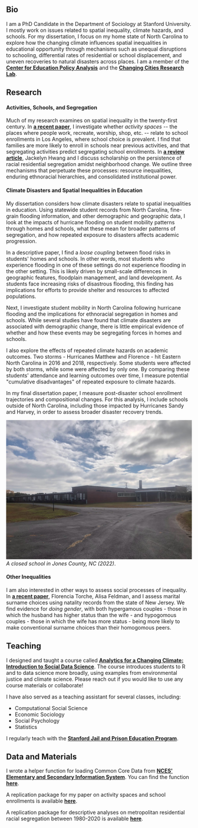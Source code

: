 ## Bio
I am a PhD Candidate in the Department of Sociology at Stanford University. I mostly work on issues related to spatial inequality, climate hazards, and schools. For my dissertation, I focus on my home state of North Carolina to explore how the changing climate influences spatial inequalities in educational opportunity through mechanisms such as unequal disruptions to schooling, differential rates of residential or school displacement, and uneven recoveries to natural disasters across places. I am a member of the [__Center for Education Policy Analysis__](https://cepa.stanford.edu/) and the [__Changing Cities Research Lab__](https://ccrl.stanford.edu/). 

## Research

#### Activities, Schools, and Segregation

Much of my research examines on spatial inequality in the twenty-first century. In [__a recent paper__](https://journals.sagepub.com/doi/10.1177/23780231251322006), I investigate whether _activity spaces_ -- the places where people work, recreate, worship, shop, etc. -- relate to school enrollments in Los Angeles, where school choice is prevalent. I find that families are more likely to enroll in schools near previous activities, and that segregating activities predict segregating school enrollments. In [__a review article__](https://www.annualreviews.org/content/journals/10.1146/annurev-soc-030420-014126), Jackelyn Hwang and I discuss scholarship on the persistence of racial residential segregation amidst neighborhood change. We outline three mechanisms that perpetuate these processes: resource inequalities, enduring ethnoracial hierarchies, and consolidated institutional power.

#### Climate Disasters and Spatial Inequalities in Education

My dissertation considers how climate disasters relate to spatial inequalities in education. Using statewide student records from North Carolina, fine-grain flooding information, and other demographic and geographic data, I look at the impacts of hurricane flooding on student mobility patterns through homes and schools, what these mean for broader patterns of segregation, and how repeated exposure to disasters affects academic progression.  

In a descriptive paper, I find a _loose coupling_ between flood risks in students' homes and schools. In other words, most students who experience flooding in one of these settings do not experience flooding in the other setting. This is likely driven by small-scale differences in geographic features, floodplain management, and land development. As students face increasing risks of disastrous flooding, this finding has implications for efforts to provide shelter and resources to affected populations. 

Next, I investigate student mobility in North Carolina following hurricane flooding and the implications for ethnoracial segregation in homes
and schools. While several studies have found that climate disasters are associated with demographic change, there is little empirical evidence of whether and how these events may be segregating forces in homes and schools. 

I also explore the effects of repeated climate hazards on academic outcomes. Two storms - Hurricanes Matthew and Florence - hit Eastern North Carolina in 2016 and 2018, respectively. Some students were affected by both storms, while some were affected by only one. By comparing these students' attendance and learning outcomes over time, I measure potential "cumulative disadvantages" of repeated exposure to climate hazards.   

In my final dissertation paper, I measure post-disaster school enrollment trajectories and compositional changes. For this analysis, I include schools outside of North Carolina, including those impacted by Hurricanes Sandy and Harvey, in order to assess broader disaster recovery trends. 


![Jones](jones.jpg)
_A closed school in Jones County, NC (2022)_.


#### Other Inequalities
I am also interested in other ways to assess social processes of inequality. In [__a recent paper__](https://www.sciencedirect.com/science/article/abs/pii/S0276562425000514), Florencia Torche, Alisa Feldman, and I assess marital surname choices using natality records from the state of New Jersey. We find evidence for _doing gender_, with both hypergamous couples - those in which the husband has higher status than the wife - and hypogomous couples - those in which the wife has more status - being more likely to make conventional surname choices than their homogomous peers.  

## Teaching
I designed and taught a course called [__Analytics for a Changing Climate: Introduction to Social Data Science__](https://bookdown.org/tylermc/soc128d/). The course introduces students to R and to data science more broadly, using examples from environmental justice and climate science. Please reach out if you would like to use any course materials or collaborate!

I have also served as a teaching assistant for several classes, including:
* Computational Social Science
* Economic Sociology
* Social Psychology
* Statistics

I regularly teach with the [__Stanford Jail and Prison Education Program__](https://sjpep.weebly.com/).

## Data and Materials

I wrote a helper function for loading Common Core Data from [__NCES' Elementary and Secondary Information System__](https://nces.ed.gov/ccd/elsi/). You can find the function [__here__](https://github.com/tylermcdaniel/tidy_elsi).

A replication package for my paper on activity spaces and school enrollments is available [__here__](https://purl.stanford.edu/sj315mc0440).

A replication package for descriptive analyses on metropolitan residential racial segregation between 1980-2020 is available [__here__](https://purl.stanford.edu/sy352sf3635).

